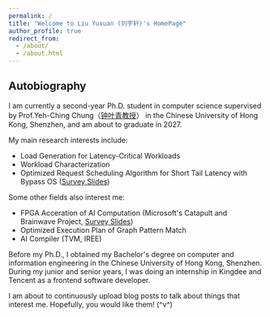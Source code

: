 ```yaml
---
permalink: /
title: "Welcome to Liu Yuxuan (刘宇轩)'s HomePage"
author_profile: true
redirect_from: 
  - /about/
  - /about.html
---
```


## Autobiography

I am currently a second-year Ph.D. student in computer science supervised by Prof.Yeh-Ching Chung（[钟叶青教授](https://www.cs.nthu.edu.tw/~ychung/)） in the Chinese University of Hong Kong, Shenzhen, and am about to graduate in 2027.

My main research interests include:
* Load Generation for Latency-Critical Workloads
* Workload Characterization
* Optimized Request Scheduling Algorithm for Short Tail Latency with Bypass OS ([Survey Slides](../files/slides/2024-Spring-CSC6032-Project-Slides-Request-Scheduling-For-Low-Tail-Latency.pptx))

Some other fields also interest me:
* FPGA Acceration of AI Computation (Microsoft's Catapult and Brainwave Project, [Survey Slides](../files/slides/2023-Fall-CSC6031-Project-Slides-FPGA-AI-Acceleration.pptx))
* Optimized Execution Plan of Graph Pattern Match
* AI Compiler (TVM, IREE)

Before my Ph.D., I obtained my Bachelor's degree on computer and information engineering in the Chinese University of Hong Kong, Shenzhen. During my junior and senior years, I was doing an internship in Kingdee and Tencent as a frontend software developer.

I am about to continuously upload blog posts to talk about things that interest me. Hopefully, you would like them! (^v^)
